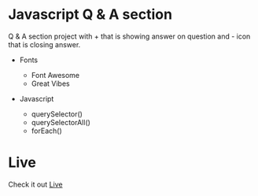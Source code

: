 # Javascript Q & A section

Q & A section project with + that is showing answer on question and - icon that is closing answer. 

* Fonts
    * Font Awesome
    * Great Vibes

* Javascript
    * querySelector()
    * querySelectorAll()
    * forEach()

# Live

Check it out [Live](https://stankovics.github.io/JSQ-A.github.io/)
